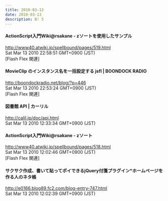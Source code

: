 ```yaml
---
title: 2010-03-13
date: 2010-03-13
description: B! 5
---
```


#### ActionScript入門Wiki@rsakane - zソートを使用したサンプル
http://www40.atwiki.jp/spellbound/pages/519.html<br>
Sat Mar 13 2010 22:58:51 GMT+0900 (JST)<br>
[Flash Flex 関連]


####  MovieClip のインスタンス名を一括設定する jsfl | BOONDOCK RADIO
http://boondockradio.net/blog/?p=446<br>
Sat Mar 13 2010 22:53:24 GMT+0900 (JST)<br>
[Flash Flex 関連]


#### 図書館 API | カーリル
http://calil.jp/doc/api.html<br>
Sat Mar 13 2010 12:33:34 GMT+0900 (JST)<br>


#### ActionScript入門Wiki@rsakane - zソート
http://www40.atwiki.jp/spellbound/pages/518.html<br>
Sat Mar 13 2010 12:02:46 GMT+0900 (JST)<br>
[Flash Flex 関連]


#### サクサク作成、書いて貼ってポイできるjQuery付箋プラグイン*ホームページを作る人のネタ帳
http://e0166.blog89.fc2.com/blog-entry-747.html<br>
Sat Mar 13 2010 12:02:39 GMT+0900 (JST)<br>



